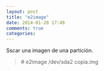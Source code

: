 ```yaml
---
layout: post
title: "e2image"
date: 2014-01-28 17:49
comments: true
categories: 
---
```

Sscar una imagen de una partición.

>\# e2image /dev/sda2 copia.img

